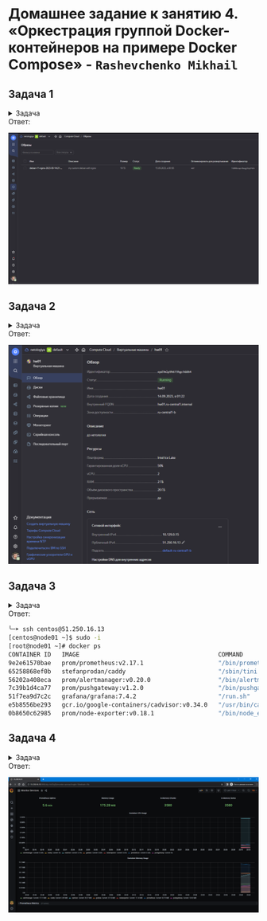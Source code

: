 # Домашнее задание к занятию 4. «Оркестрация группой Docker-контейнеров на примере Docker Compose» - `Rashevchenko Mikhail`

## Задача 1
<details><summary>Задача</summary>
Создайте собственный образ любой операционной системы (например, debian-11) с помощью Packer версии 1.5.0 ([инструкция](https://cloud.yandex.ru/docs/tutorials/infrastructure-management/packer-quickstart)).

Чтобы получить зачёт, вам нужно предоставить скриншот страницы с созданным образом из личного кабинета YandexCloud.
</details>
Ответ:  

![](https://github.com/mrashevchenko/gitlab-hw/blob/hw05-virt-04/img/hw050402.PNG)  

## Задача 2
<details><summary>Задача</summary>
**2.1.** Создайте вашу первую виртуальную машину в YandexCloud с помощью web-интерфейса YandexCloud.        
</details>
Ответ: 

![](https://github.com/mrashevchenko/gitlab-hw/blob/hw05-virt-04/img/hw050401.PNG)  

## Задача 3
<details><summary>Задача</summary>
С помощью Ansible и Docker Compose разверните на виртуальной машине из предыдущего задания систему мониторинга на основе Prometheus/Grafana.
Используйте Ansible-код в директории ([src/ansible](https://github.com/netology-group/virt-homeworks/tree/virt-11/05-virt-04-docker-compose/src/ansible)).

Чтобы получить зачёт, вам нужно предоставить вывод команды "docker ps" , все контейнеры, описанные в [docker-compose](https://github.com/netology-group/virt-homeworks/blob/virt-11/05-virt-04-docker-compose/src/ansible/stack/docker-compose.yaml),  должны быть в статусе "Up".
</details>
Ответ:  

```bash
╰─➤ ssh centos@51.250.16.13
[centos@node01 ~]$ sudo -i
[root@node01 ~]# docker ps
CONTAINER ID   IMAGE                                       COMMAND                  CREATED         STATUS                   PORTS                                                                              NAMES
9e2e61570bae   prom/prometheus:v2.17.1                     "/bin/prometheus --c…"   2 minutes ago   Up 2 minutes             9090/tcp                                                                           prometheus
65258868ef0b   stefanprodan/caddy                          "/sbin/tini -- caddy…"   2 minutes ago   Up 2 minutes             0.0.0.0:3000->3000/tcp, 0.0.0.0:9090-9091->9090-9091/tcp, 0.0.0.0:9093->9093/tcp   caddy
56202a408eca   prom/alertmanager:v0.20.0                   "/bin/alertmanager -…"   2 minutes ago   Up 2 minutes             9093/tcp                                                                           alertmanager
7c39b1d4ca77   prom/pushgateway:v1.2.0                     "/bin/pushgateway"       2 minutes ago   Up 2 minutes             9091/tcp                                                                           pushgateway
51f7ea9d7c2c   grafana/grafana:7.4.2                       "/run.sh"                2 minutes ago   Up 2 minutes             3000/tcp                                                                           grafana
e5b8556be293   gcr.io/google-containers/cadvisor:v0.34.0   "/usr/bin/cadvisor -…"   2 minutes ago   Up 2 minutes (healthy)   8080/tcp                                                                           cadvisor
0b8650c62985   prom/node-exporter:v0.18.1                  "/bin/node_exporter …"   2 minutes ago   Up 2 minutes             9100/tcp                                                                           nodeexporter
```


## Задача 4
<details><summary>Задача</summary>
1. Откройте веб-браузер, зайдите на страницу http://<внешний_ip_адрес_вашей_ВМ>:3000.
2. Используйте для авторизации логин и пароль из [.env-file](https://github.com/netology-group/virt-homeworks/blob/virt-11/05-virt-04-docker-compose/src/ansible/stack/.env).
3. Изучите доступный интерфейс, найдите в интерфейсе автоматически созданные docker-compose-панели с графиками([dashboards](https://grafana.com/docs/grafana/latest/dashboards/use-dashboards/)).
4. Подождите 5-10 минут, чтобы система мониторинга успела накопить данные.

Чтобы получить зачёт, предоставьте: 

- скриншот работающего веб-интерфейса Grafana с текущими метриками, как на примере ниже.
<p align="center">
  <img width="1200" height="600" src="./assets/yc_02.png">
</p>

</details>
Ответ:

![](https://github.com/mrashevchenko/gitlab-hw/blob/hw05-virt-04/img/hw050403.PNG) 
